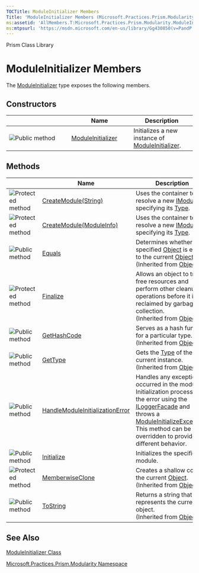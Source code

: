```yaml
---
TOCTitle: ModuleInitializer Members
Title: 'ModuleInitializer Members (Microsoft.Practices.Prism.Modularity)'
ms:assetid: 'AllMembers.T:Microsoft.Practices.Prism.Modularity.ModuleInitializer'
ms:mtpsurl: 'https://msdn.microsoft.com/en-us/library/Gg430850(v=PandP.50)'
---
```


Prism Class Library

ModuleInitializer Members
=========================

The [ModuleInitializer](https://msdn.microsoft.com/t:microsoft.practices.prism.modularity.moduleinitializer) type exposes the following members.

Constructors
------------

<span id="constructorTableToggle"></span>
<table>
<colgroup>
<col width="33%" />
<col width="33%" />
<col width="33%" />
</colgroup>
<thead>
<tr class="header">
<th> </th>
<th>Name</th>
<th>Description</th>
</tr>
</thead>
<tbody>
<tr class="odd">
<td><img src="https://msdn.microsoft.com/en-us/Gg430850.pubmethod(en-us,PandP.50).gif" title="Public method" /></td>
<td><a href="https://msdn.microsoft.com/m:microsoft.practices.prism.modularity.moduleinitializer.">ModuleInitializer</a></td>
<td><div class="summary">
Initializes a new instance of <a href="https://msdn.microsoft.com/t:microsoft.practices.prism.modularity.moduleinitializer">ModuleInitializer</a>.
</div></td>
</tr>
</tbody>
</table>

Methods
-------

<span id="methodTableToggle"></span>
<table>
<colgroup>
<col width="33%" />
<col width="33%" />
<col width="33%" />
</colgroup>
<thead>
<tr class="header">
<th> </th>
<th>Name</th>
<th>Description</th>
</tr>
</thead>
<tbody>
<tr class="odd">
<td><img src="https://msdn.microsoft.com/en-us/Gg430850.protmethod(en-us,PandP.50).gif" title="Protected method" /></td>
<td><a href="https://msdn.microsoft.com/m:microsoft.practices.prism.modularity.moduleinitializer.createmodule(system.string)">CreateModule(String)</a></td>
<td><div class="summary">
Uses the container to resolve a new <a href="https://msdn.microsoft.com/t:microsoft.practices.prism.modularity.imodule">IModule</a> by specifying its <a href="http://msdn2.microsoft.com/en-us/library/42892f65">Type</a>.
</div></td>
</tr>
<tr class="even">
<td><img src="https://msdn.microsoft.com/en-us/Gg430850.protmethod(en-us,PandP.50).gif" title="Protected method" /></td>
<td><a href="https://msdn.microsoft.com/m:microsoft.practices.prism.modularity.moduleinitializer.createmodule(microsoft.practices.prism.modularity.moduleinfo)">CreateModule(ModuleInfo)</a></td>
<td><div class="summary">
Uses the container to resolve a new <a href="https://msdn.microsoft.com/t:microsoft.practices.prism.modularity.imodule">IModule</a> by specifying its <a href="http://msdn2.microsoft.com/en-us/library/42892f65">Type</a>.
</div></td>
</tr>
<tr class="odd">
<td><img src="https://msdn.microsoft.com/en-us/Gg430850.pubmethod(en-us,PandP.50).gif" title="Public method" /></td>
<td><a href="http://msdn2.microsoft.com/en-us/library/bsc2ak47">Equals</a></td>
<td><div class="summary">
Determines whether the specified <a href="http://msdn2.microsoft.com/en-us/library/e5kfa45b">Object</a> is equal to the current <a href="http://msdn2.microsoft.com/en-us/library/e5kfa45b">Object</a>.
</div>
(Inherited from <a href="http://msdn2.microsoft.com/en-us/library/e5kfa45b">Object</a>.)</td>
</tr>
<tr class="even">
<td><img src="https://msdn.microsoft.com/en-us/Gg430850.protmethod(en-us,PandP.50).gif" title="Protected method" /></td>
<td><a href="http://msdn2.microsoft.com/en-us/library/4k87zsw7">Finalize</a></td>
<td><div class="summary">
Allows an object to try to free resources and perform other cleanup operations before it is reclaimed by garbage collection.
</div>
(Inherited from <a href="http://msdn2.microsoft.com/en-us/library/e5kfa45b">Object</a>.)</td>
</tr>
<tr class="odd">
<td><img src="https://msdn.microsoft.com/en-us/Gg430850.pubmethod(en-us,PandP.50).gif" title="Public method" /></td>
<td><a href="http://msdn2.microsoft.com/en-us/library/zdee4b3y">GetHashCode</a></td>
<td><div class="summary">
Serves as a hash function for a particular type.
</div>
(Inherited from <a href="http://msdn2.microsoft.com/en-us/library/e5kfa45b">Object</a>.)</td>
</tr>
<tr class="even">
<td><img src="https://msdn.microsoft.com/en-us/Gg430850.pubmethod(en-us,PandP.50).gif" title="Public method" /></td>
<td><a href="http://msdn2.microsoft.com/en-us/library/dfwy45w9">GetType</a></td>
<td><div class="summary">
Gets the <a href="http://msdn2.microsoft.com/en-us/library/42892f65">Type</a> of the current instance.
</div>
(Inherited from <a href="http://msdn2.microsoft.com/en-us/library/e5kfa45b">Object</a>.)</td>
</tr>
<tr class="odd">
<td><img src="https://msdn.microsoft.com/en-us/Gg430850.pubmethod(en-us,PandP.50).gif" title="Public method" /></td>
<td><a href="https://msdn.microsoft.com/m:microsoft.practices.prism.modularity.moduleinitializer.handlemoduleinitializationerror(microsoft.practices.prism.modularity.moduleinfo%2csystem.string%2csystem.exception)">HandleModuleInitializationError</a></td>
<td><div class="summary">
Handles any exception occurred in the module Initialization process, logs the error using the <a href="https://msdn.microsoft.com/t:microsoft.practices.prism.logging.iloggerfacade">ILoggerFacade</a> and throws a <a href="https://msdn.microsoft.com/t:microsoft.practices.prism.modularity.moduleinitializeexception">ModuleInitializeException</a>. This method can be overridden to provide a different behavior.
</div></td>
</tr>
<tr class="even">
<td><img src="https://msdn.microsoft.com/en-us/Gg430850.pubmethod(en-us,PandP.50).gif" title="Public method" /></td>
<td><a href="https://msdn.microsoft.com/m:microsoft.practices.prism.modularity.moduleinitializer.initialize(microsoft.practices.prism.modularity.moduleinfo)">Initialize</a></td>
<td><div class="summary">
Initializes the specified module.
</div></td>
</tr>
<tr class="odd">
<td><img src="https://msdn.microsoft.com/en-us/Gg430850.protmethod(en-us,PandP.50).gif" title="Protected method" /></td>
<td><a href="http://msdn2.microsoft.com/en-us/library/57ctke0a">MemberwiseClone</a></td>
<td><div class="summary">
Creates a shallow copy of the current <a href="http://msdn2.microsoft.com/en-us/library/e5kfa45b">Object</a>.
</div>
(Inherited from <a href="http://msdn2.microsoft.com/en-us/library/e5kfa45b">Object</a>.)</td>
</tr>
<tr class="even">
<td><img src="https://msdn.microsoft.com/en-us/Gg430850.pubmethod(en-us,PandP.50).gif" title="Public method" /></td>
<td><a href="http://msdn2.microsoft.com/en-us/library/7bxwbwt2">ToString</a></td>
<td><div class="summary">
Returns a string that represents the current object.
</div>
(Inherited from <a href="http://msdn2.microsoft.com/en-us/library/e5kfa45b">Object</a>.)</td>
</tr>
</tbody>
</table>

See Also
--------

<span id="seeAlsoToggle"></span>
[ModuleInitializer Class](https://msdn.microsoft.com/t:microsoft.practices.prism.modularity.moduleinitializer)

[Microsoft.Practices.Prism.Modularity Namespace](https://msdn.microsoft.com/n:microsoft.practices.prism.modularity)
